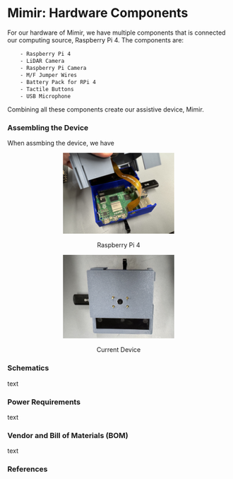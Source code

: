 # Mimir: Hardware Components
For our hardware of Mimir, we have multiple components that is connected our computing source, Raspberry Pi 4.  The components are: <br>
```
    - Raspberry Pi 4
    - LiDAR Camera 
    - Raspberry Pi Camera
    - M/F Jumper Wires 
    - Battery Pack for RPi 4
    - Tactile Buttons
    - USB Microphone
```
Combining all these components create our assistive device, Mimir.


### Assembling the Device
When assmbing the device, we have  <br>

<p align="center">
<img src="./inner-device.jpg" width="50%">
</p>

<p align="center">
Raspberry Pi 4<br>
</p>

<!-- device itself -->
<p align="center">
<img src="./device.jpg" width="50%">
</p>

<p align="center">
Current Device <br>
</p>

### Schematics
text <br>


### Power Requirements
text <br>


### Vendor and Bill of Materials (BOM)
text <br>


### References
[]() <br>